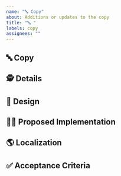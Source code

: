 ```yaml
---
name: "🔤 Copy"
about: Additions or updates to the copy
title: "🔤 "
labels: copy
assignees: ""
---
```


## 🔤 Copy

<!-- Describe the update or addition to the copy that you are proposing. -->

## 🕵️ Details

<!-- Add any additional details that could assist with the implementation of the new or existing copy. -->

## 🎨 Design

<!--
(optional) Include the author of the linked design file's name (or even better, their `@githubUsername`) for future reference.
-->

<!-- (optional) Include a link to the design file (if it exists). -->

## 🙋‍♀️ Proposed Implementation

<!-- (optional) Do you have any copy that you would like to propose? -->

## 🌎 Localization

<!-- (optional) Provide any new copy along with translations available. -->

## ✅ Acceptance Criteria

<!-- A set of assumptions which, when tested, verify that the copy has been added or updated appropriately. -->

<!--
- [ ] Criteria 1
- [ ] Criteria 2
-->
